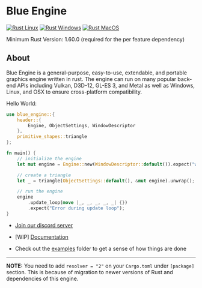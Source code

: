 # Blue Engine

[![Rust Linux](https://github.com/ElhamAryanpur/BlueEngine/actions/workflows/rust-linux.yml/badge.svg)](https://github.com/ElhamAryanpur/BlueEngine/actions/workflows/rust-linux.yml)
[![Rust Windows](https://github.com/ElhamAryanpur/BlueEngine/actions/workflows/rust-win.yml/badge.svg)](https://github.com/ElhamAryanpur/BlueEngine/actions/workflows/rust-win.yml)
[![Rust MacOS](https://github.com/ElhamAryanpur/BlueEngine/actions/workflows/rust-osx.yml/badge.svg)](https://github.com/ElhamAryanpur/BlueEngine/actions/workflows/rust-osx.yml)

Minimum Rust Version: 1.60.0 (required for the per feature dependency)

## About

Blue Engine is a general-purpose, easy-to-use, extendable, and portable graphics engine written in rust. The engine can run on many popular back-end APIs including Vulkan, D3D-12, GL-ES 3, and Metal as well as Windows, Linux, and OSX to ensure cross-platform compatibility.

Hello World:

```rust
use blue_engine::{
    header::{
        Engine, ObjectSettings, WindowDescriptor
    },
    primitive_shapes::triangle
};

fn main() {
    // initialize the engine
    let mut engine = Engine::new(WindowDescriptor::default()).expect("win");

    // create a triangle
    let _ = triangle(ObjectSettings::default(), &mut engine).unwrap();

    // run the engine
    engine
        .update_loop(move |_, _, _, _, _| {})
        .expect("Error during update loop");
}
```

* [Join our discord server](https://discord.gg/s7xsj9q)

* [WIP] [Documentation](https://elhamaryanpur.github.io/BlueEngineDocs/)

* Check out the [examples](https://github.com/ElhamAryanpur/BlueEngine/tree/master/examples) folder to get a sense of how things are done

---

**NOTE:** You need to add `resolver = "2"` on your `Cargo.toml` under `[package]` section. This is because of migration to newer versions of Rust and dependencies of this engine.
